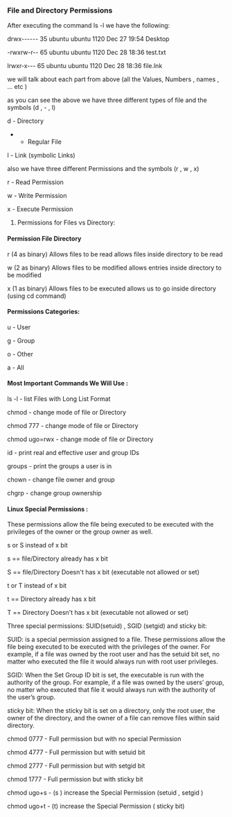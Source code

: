 ### File and Directory Permissions

After executing the command ls -l we have the following:

drwx------ 35 ubuntu ubuntu 1120 Dec 27 19:54 Desktop

-rwxrw-r-- 65 ubuntu ubuntu 1120 Dec 28 18:36 test.txt

lrwxr-x--- 65 ubuntu ubuntu 1120 Dec 28 18:36 file.lnk

we will talk about each part from above (all the Values, Numbers , names , ... etc )

as you can see the above we have three different types of file and the symbols (d , - , l)

d - Directory

- - Regular File

l - Link (symbolic Links)

also we have three different Permissions and the symbols (r , w , x)

r - Read Permission

w - Write Permission

x - Execute Permission

1. Permissions for Files vs Directory:

#### Permission File Directory

r (4 as binary) Allows files to be read allows files inside directory to be read

w (2 as binary) Allows files to be modified allows entries inside directory to be modified

x (1 as binary) Allows files to be executed allows us to go inside directory (using cd command)

#### Permissions Categories:

u - User

g - Group

o - Other

a - All

#### Most Important Commands We Will Use :

ls -l - list Files with Long List Format

chmod - change mode of file or Directory

chmod 777 - change mode of file or Directory

chmod ugo=rwx - change mode of file or Directory

id - print real and effective user and group IDs

groups - print the groups a user is in

chown - change file owner and group

chgrp - change group ownership

#### Linux Special Permissions :

These permissions allow the file being executed to be executed with the privileges of the owner or the group owner as well.

s or S instead of x bit

s == file/Directory already has x bit

S == file/Directory Doesn't has x bit (executable not allowed or set)

t or T instead of x bit

t == Directory already has x bit

T == Directory Doesn't has x bit (executable not allowed or set)

Three special permissions: SUID(setuid) , SGID (setgid) and sticky bit:

SUID: is a special permission assigned to a file. These permissions allow the file being executed to be executed with the privileges of the owner. For example, if a file was owned by the root user and has the setuid bit set, no matter who executed the file it would always run with root user privileges.

SGID: When the Set Group ID bit is set, the executable is run with the authority of the group. For example, if a file was owned by the users’ group, no matter who executed that file it would always run with the authority of the user’s group.

sticky bit: When the sticky bit is set on a directory, only the root user, the owner of the directory, and the owner of a file can remove files within said directory.

chmod 0777 - Full permission but with no special Permission

chmod 4777 - Full permission but with setuid bit

chmod 2777 - Full permission but with setgid bit

chmod 1777 - Full permission but with sticky bit

chmod ugo+s - (s ) increase the Special Permission (setuid , setgid )

chmod ugo+t - (t) increase the Special Permission ( sticky bit)

